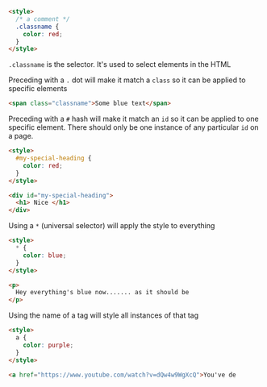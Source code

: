 ```html
<style>
  /* a comment */
  .classname {
	color: red;
  }
</style>
```

`.classname` is the selector. It's used to select elements in the HTML

Preceding with a `.` dot will make it match a `class` so it can be applied to specific elements

```html
<span class="classname">Some blue text</span>
```

Preceding with a `#` hash will make it match an `id` so it can be applied to one specific element. There should only be one instance of any particular `id` on a page.

```html
<style>
  #my-special-heading {
	color: red;
  }
</style>

<div id="my-special-heading">
  <h1> Nice </h1>
</div>
```

Using a `*` (universal selector) will apply the style to everything

```html
<style>
  * {
    color: blue;
  }
</style>

<p>
  Hey everything's blue now....... as it should be
</p>
```

Using the name of a tag will style all instances of that tag
```html
<style>
  a {
    color: purple;
  }
</style>

<a href="https://www.youtube.com/watch?v=dQw4w9WgXcQ">You've de
```